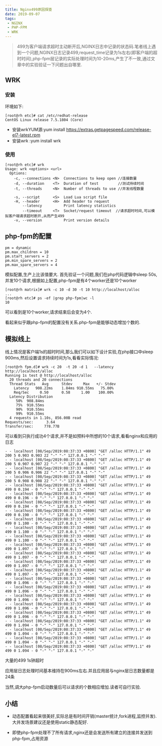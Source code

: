 ```yaml
---
title: Nginx499原因探查
date: 2019-09-07
tags: 
 - NGINX
 - PHP-FPM
 - WRK
---
```

>499为客户端请求超时主动断开后,NGINX日志中记录的状态码.笔者线上遇到一个问题,NGINX日志记录499,request_time记录为1s左右(即客户端的超时时间),php-fpm层记录的实际处理时间为10-20ms,产生了不一致,通过文章中的实验验证一下问题出自哪里.

## WRK

### 安装
环境如下:
```
[root@rh etc]# cat /etc/redhat-release
CentOS Linux release 7.5.1804 (Core)
```
* 安装wrkYUM源:yum install https://extras.getpagespeed.com/release-el7-latest.rpm
* 安装wrk :yum install wrk

### 使用

```
[root@rh etc]# wrk
Usage: wrk <options> <url>
  Options:
    -c, --connections <N>  Connections to keep open //连接数量
    -d, --duration    <T>  Duration of test         //测试持续时间
    -t, --threads     <N>  Number of threads to use //并发线程数量

    -s, --script      <S>  Load Lua script file        
    -H, --header      <H>  Add header to request
        --latency          Print latency statistics   
        --timeout     <T>  Socket/request timeout  //请求超时时间,可以模拟客户端请求超时断开,从而产生499    
    -v, --version          Print version details
```


## php-fpm的配置

```
pm = dynamic
pm.max_children = 10
pm.start_servers = 2
pm.min_spare_servers = 2
pm.max_spare_servers = 4
```
模拟配置,生产上比该值要大.
首先验证一个问题,我们在php代码逻辑中sleep 50s,并发10个请求,根据如上配置,php-fpm是有4个worker还是10个worker

```
[root@rh matrix]# wrk -c 10 -d 30 -t 10 http://localhost/alloc
...
[root@rh etc]# ps -ef |grep php-fpm|wc -l
10
```

可以看到是10个worker,请求结束后会变为4个.

看起来似乎跟php-fpm的配置没有关系.php-fpm是能够动态增加个数的.

## 模拟线上 

线上情况是客户端1s的超时时间,那么我们可以如下设计实验,在php接口中sleep 900ms,然后设置请求持续时间为1s,看看实际情况:

```
[root@rh fpm.d]# wrk -c 20  -t 20 -d 1   --latency http://localhost/alloc
Running 1s test @ http://localhost/alloc
  20 threads and 20 connections
  Thread Stats   Avg      Stdev     Max   +/- Stdev
    Latency   908.22ms    1.84ms 910.55ms   75.00%
    Req/Sec     0.50      0.58     1.00    100.00%
  Latency Distribution
     50%  908.84ms
     75%  910.55ms
     90%  910.55ms
     99%  910.55ms
  4 requests in 1.10s, 856.00B read
Requests/sec:      3.64
Transfer/sec:     778.77B
```

可以看到只执行成功4个请求,并不是如预料中所想的10个请求,看看nginx和应用的日志

```
- - localhost [08/Sep/2019:08:37:33 +0800] "GET /alloc HTTP/1.1" 49 200 5 0.903 0.903 22 "-" "-" 127.0.0.1 "-" "-"
- - localhost [08/Sep/2019:08:37:33 +0800] "GET /alloc HTTP/1.1" 49 200 5 0.907 0.907 22 "-" "-" 127.0.0.1 "-" "-"
- - localhost [08/Sep/2019:08:37:33 +0800] "GET /alloc HTTP/1.1" 49 200 5 0.906 0.906 22 "-" "-" 127.0.0.1 "-" "-"
- - localhost [08/Sep/2019:08:37:33 +0800] "GET /alloc HTTP/1.1" 49 200 5 0.908 0.908 22 "-" "-" 127.0.0.1 "-" "-"
- - localhost [08/Sep/2019:08:37:33 +0800] "GET /alloc HTTP/1.1" 49 499 0 0.194 - 0 "-" "-" 127.0.0.1 "-" "-"
- - localhost [08/Sep/2019:08:37:33 +0800] "GET /alloc HTTP/1.1" 49 499 0 0.196 - 0 "-" "-" 127.0.0.1 "-" "-"
- - localhost [08/Sep/2019:08:37:33 +0800] "GET /alloc HTTP/1.1" 49 499 0 0.194 - 0 "-" "-" 127.0.0.1 "-" "-"
- - localhost [08/Sep/2019:08:37:33 +0800] "GET /alloc HTTP/1.1" 49 499 0 0.190 - 0 "-" "-" 127.0.0.1 "-" "-"
- - localhost [08/Sep/2019:08:37:33 +0800] "GET /alloc HTTP/1.1" 49 499 0 1.100 - 0 "-" "-" 127.0.0.1 "-" "-"
- - localhost [08/Sep/2019:08:37:33 +0800] "GET /alloc HTTP/1.1" 49 499 0 1.100 - 0 "-" "-" 127.0.0.1 "-" "-"
- - localhost [08/Sep/2019:08:37:33 +0800] "GET /alloc HTTP/1.1" 49 499 0 1.100 - 0 "-" "-" 127.0.0.1 "-" "-"
- - localhost [08/Sep/2019:08:37:33 +0800] "GET /alloc HTTP/1.1" 49 499 0 1.097 - 0 "-" "-" 127.0.0.1 "-" "-"
- - localhost [08/Sep/2019:08:37:33 +0800] "GET /alloc HTTP/1.1" 49 499 0 1.097 - 0 "-" "-" 127.0.0.1 "-" "-"
- - localhost [08/Sep/2019:08:37:33 +0800] "GET /alloc HTTP/1.1" 49 499 0 1.097 - 0 "-" "-" 127.0.0.1 "-" "-"
- - localhost [08/Sep/2019:08:37:33 +0800] "GET /alloc HTTP/1.1" 49 499 0 1.097 - 0 "-" "-" 127.0.0.1 "-" "-"
- - localhost [08/Sep/2019:08:37:33 +0800] "GET /alloc HTTP/1.1" 49 499 0 1.096 - 0 "-" "-" 127.0.0.1 "-" "-"
- - localhost [08/Sep/2019:08:37:33 +0800] "GET /alloc HTTP/1.1" 49 499 0 1.096 - 0 "-" "-" 127.0.0.1 "-" "-"
- - localhost [08/Sep/2019:08:37:33 +0800] "GET /alloc HTTP/1.1" 49 499 0 1.096 - 0 "-" "-" 127.0.0.1 "-" "-"
- - localhost [08/Sep/2019:08:37:33 +0800] "GET /alloc HTTP/1.1" 49 499 0 1.096 - 0 "-" "-" 127.0.0.1 "-" "-"
- - localhost [08/Sep/2019:08:37:33 +0800] "GET /alloc HTTP/1.1" 49 499 0 1.096 - 0 "-" "-" 127.0.0.1 "-" "-"
- - localhost [08/Sep/2019:08:37:33 +0800] "GET /alloc HTTP/1.1" 49 499 0 1.094 - 0 "-" "-" 127.0.0.1 "-" "-"
- - localhost [08/Sep/2019:08:37:33 +0800] "GET /alloc HTTP/1.1" 49 499 0 1.094 - 0 "-" "-" 127.0.0.1 "-" "-"
- - localhost [08/Sep/2019:08:37:33 +0800] "GET /alloc HTTP/1.1" 49 499 0 1.094 - 0 "-" "-" 127.0.0.1 "-" "-"
- - localhost [08/Sep/2019:08:37:33 +0800] "GET /alloc HTTP/1.1" 49 499 0 1.094 - 0 "-" "-" 127.0.0.1 "-" "-"
```
大量的499 1s钟超时

应用层日志处理时间基本维持在900ms左右.并且应用层与nginx层日志数量都是24条

当然,调大php-fpm启动数量后可以请求的个数相应增加.读者可自行实验.

## 小结


* 动态配置看起来很美好,实际总是有时间开销(master统计,fork进程,监控并发).大并发场景建议还是使用static静态配好.

* 即使php-fpm处理不了所有请求,nginx还是会发送所有建立的连接并发送到php-fpm,占用资源

